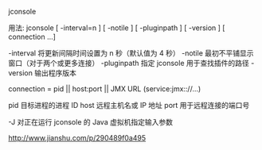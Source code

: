 jconsole

用法: jconsole [ -interval=n ] [ -notile ] [ -pluginpath  ] [ -version ] [ connection ...]

  -interval   将更新间隔时间设置为 n 秒（默认值为 4 秒）
  -notile     最初不平铺显示窗口（对于两个或更多连接）
  -pluginpath 指定 jconsole 用于查找插件的路径
  -version    输出程序版本

  connection = pid || host:port || JMX URL (service:jmx:://...)

  pid       目标进程的进程 ID
  host      远程主机名或 IP 地址
  port      用于远程连接的端口号

  -J          对正在运行 jconsole 的 Java 虚拟机指定输入参数


http://www.jianshu.com/p/290489f0a495

